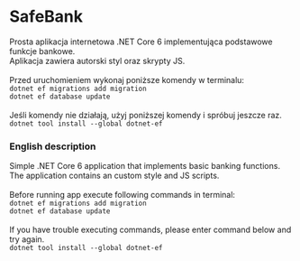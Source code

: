 # SafeBank
Prosta aplikacja internetowa .NET Core 6 implementująca podstawowe funkcje bankowe. <br/>
Aplikacja zawiera autorski styl oraz skrypty JS.<br/><br/>
Przed uruchomieniem wykonaj poniższe komendy w terminalu: <br/>
`dotnet ef migrations add migration` <br/>
`dotnet ef database update` <br/> <br/>
Jeśli komendy nie działają, użyj poniższej komendy i spróbuj jeszcze raz. </br>
`dotnet tool install --global dotnet-ef` <br/>


### English description
Simple .NET Core 6 application that implements basic banking functions. <br/>
The application contains an custom style and JS scripts. <br/><br/>
Before running app execute following commands in terminal: <br/>
`dotnet ef migrations add migration` <br/>
`dotnet ef database update` <br/> <br/>
If you have trouble executing commands, please enter command below and try again. </br>
`dotnet tool install --global dotnet-ef` <br/>
